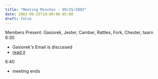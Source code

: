 ```yaml
---
title: "Meeting Minutes - 09/25/2003"
date: 2003-09-25T18:00:00-05:00
draft: false
---
```


Members Present: Gasiorek, Jester, Camber, Rattles, Fork, Chester, taarn 6:30 <ul> <li>Gasiorek's Email is discussed <li><a href="http://yakko.cs.wmich.edu/gasiorek/files/331/openletter.txt">read it</a> </ul> 6:40 <ul> <li>meeting ends </ul> </p>
